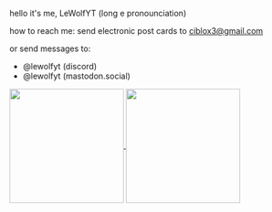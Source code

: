 hello it's me, LeWolfYT (long e pronounciation)

how to reach me: send electronic post cards to ciblox3@gmail.com

or send messages to:
- @lewolfyt (discord)
- @lewolfyt (mastodon.social)

<a href="https://github.com/LeWolfYT">
  <img height=200 align="center" src="https://github-readme-stats.vercel.app/api?username=lewolfyt&show_icons=true&theme=solarized-light" />
</a>
<a href="https://github.com/LeWolfYT">
  <img height=200 align="center" src="https://github-readme-stats.vercel.app/api/top-langs/?username=lewolfyt&theme=solarized-light&layout=compact" />
</a>
